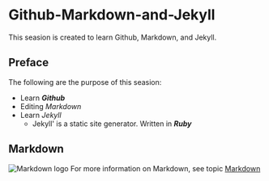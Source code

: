 # Github-Markdown-and-Jekyll
This seasion is created to learn Github, Markdown, and Jekyll.

## Preface
The following are the purpose of this seasion:
- Learn _**Github**_
- Editing _Markdown_
- Learn _Jekyll_
  -  Jekyll' is a static site generator. Written in _**Ruby**_

## Markdown
![Markdown logo](http://kirkstrobeck.github.io/whatismarkdown.com/img/markdown.png)
For more information on Markdown, see topic [Markdown](.topics/markdown.md#Markdown)
